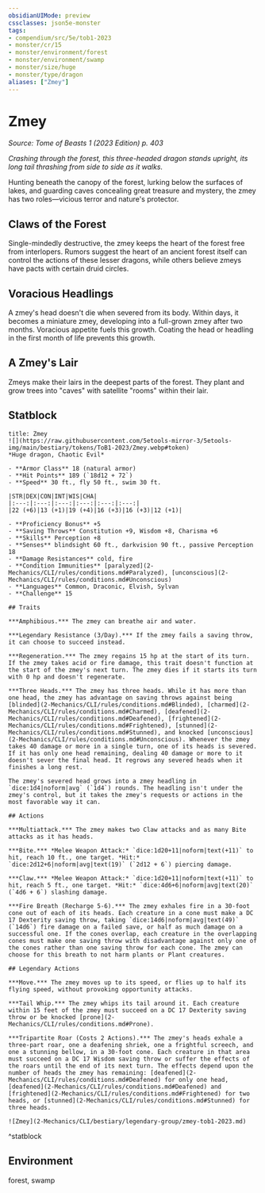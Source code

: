```yaml
---
obsidianUIMode: preview
cssclasses: json5e-monster
tags:
- compendium/src/5e/tob1-2023
- monster/cr/15
- monster/environment/forest
- monster/environment/swamp
- monster/size/huge
- monster/type/dragon
aliases: ["Zmey"]
---
```

# Zmey
*Source: Tome of Beasts 1 (2023 Edition) p. 403*  

*Crashing through the forest, this three-headed dragon stands upright, its long tail thrashing from side to side as it walks.*

Hunting beneath the canopy of the forest, lurking below the surfaces of lakes, and guarding caves concealing great treasure and mystery, the zmey has two roles—vicious terror and nature's protector.

## Claws of the Forest

Single-mindedly destructive, the zmey keeps the heart of the forest free from interlopers. Rumors suggest the heart of an ancient forest itself can control the actions of these lesser dragons, while others believe zmeys have pacts with certain druid circles.

## Voracious Headlings

A zmey's head doesn't die when severed from its body. Within days, it becomes a miniature zmey, developing into a full-grown zmey after two months. Voracious appetite fuels this growth. Coating the head or headling in the first month of life prevents this growth.

## A Zmey's Lair

Zmeys make their lairs in the deepest parts of the forest. They plant and grow trees into "caves" with satellite "rooms" within their lair.

## Statblock

```ad-statblock
title: Zmey
![](https://raw.githubusercontent.com/5etools-mirror-3/5etools-img/main/bestiary/tokens/ToB1-2023/Zmey.webp#token)
*Huge dragon, Chaotic Evil*

- **Armor Class** 18 (natural armor)
- **Hit Points** 189 (`18d12 + 72`)
- **Speed** 30 ft., fly 50 ft., swim 30 ft.

|STR|DEX|CON|INT|WIS|CHA|
|:---:|:---:|:---:|:---:|:---:|:---:|
|22 (+6)|13 (+1)|19 (+4)|16 (+3)|16 (+3)|12 (+1)|

- **Proficiency Bonus** +5
- **Saving Throws** Constitution +9, Wisdom +8, Charisma +6
- **Skills** Perception +8
- **Senses** blindsight 60 ft., darkvision 90 ft., passive Perception 18
- **Damage Resistances** cold, fire
- **Condition Immunities** [paralyzed](2-Mechanics/CLI/rules/conditions.md#Paralyzed), [unconscious](2-Mechanics/CLI/rules/conditions.md#Unconscious)
- **Languages** Common, Draconic, Elvish, Sylvan
- **Challenge** 15

## Traits

***Amphibious.*** The zmey can breathe air and water.

***Legendary Resistance (3/Day).*** If the zmey fails a saving throw, it can choose to succeed instead.

***Regeneration.*** The zmey regains 15 hp at the start of its turn. If the zmey takes acid or fire damage, this trait doesn't function at the start of the zmey's next turn. The zmey dies if it starts its turn with 0 hp and doesn't regenerate.

***Three Heads.*** The zmey has three heads. While it has more than one head, the zmey has advantage on saving throws against being [blinded](2-Mechanics/CLI/rules/conditions.md#Blinded), [charmed](2-Mechanics/CLI/rules/conditions.md#Charmed), [deafened](2-Mechanics/CLI/rules/conditions.md#Deafened), [frightened](2-Mechanics/CLI/rules/conditions.md#Frightened), [stunned](2-Mechanics/CLI/rules/conditions.md#Stunned), and knocked [unconscious](2-Mechanics/CLI/rules/conditions.md#Unconscious). Whenever the zmey takes 40 damage or more in a single turn, one of its heads is severed. If it has only one head remaining, dealing 40 damage or more to it doesn't sever the final head. It regrows any severed heads when it finishes a long rest.

The zmey's severed head grows into a zmey headling in `dice:1d4|noform|avg` (`1d4`) rounds. The headling isn't under the zmey's control, but it takes the zmey's requests or actions in the most favorable way it can.

## Actions

***Multiattack.*** The zmey makes two Claw attacks and as many Bite attacks as it has heads.

***Bite.*** *Melee Weapon Attack:* `dice:1d20+11|noform|text(+11)` to hit, reach 10 ft., one target. *Hit:* `dice:2d12+6|noform|avg|text(19)` (`2d12 + 6`) piercing damage.

***Claw.*** *Melee Weapon Attack:* `dice:1d20+11|noform|text(+11)` to hit, reach 5 ft., one target. *Hit:* `dice:4d6+6|noform|avg|text(20)` (`4d6 + 6`) slashing damage.

***Fire Breath (Recharge 5-6).*** The zmey exhales fire in a 30-foot cone out of each of its heads. Each creature in a cone must make a DC 17 Dexterity saving throw, taking `dice:14d6|noform|avg|text(49)` (`14d6`) fire damage on a failed save, or half as much damage on a successful one. If the cones overlap, each creature in the overlapping cones must make one saving throw with disadvantage against only one of the cones rather than one saving throw for each cone. The zmey can choose for this breath to not harm plants or Plant creatures.

## Legendary Actions

***Move.*** The zmey moves up to its speed, or flies up to half its flying speed, without provoking opportunity attacks.

***Tail Whip.*** The zmey whips its tail around it. Each creature within 15 feet of the zmey must succeed on a DC 17 Dexterity saving throw or be knocked [prone](2-Mechanics/CLI/rules/conditions.md#Prone).

***Tripartite Roar (Costs 2 Actions).*** The zmey's heads exhale a three‑part roar, one a deafening shriek, one a frightful screech, and one a stunning bellow, in a 30-foot cone. Each creature in that area must succeed on a DC 17 Wisdom saving throw or suffer the effects of the roars until the end of its next turn. The effects depend upon the number of heads the zmey has remaining: [deafened](2-Mechanics/CLI/rules/conditions.md#Deafened) for only one head, [deafened](2-Mechanics/CLI/rules/conditions.md#Deafened) and [frightened](2-Mechanics/CLI/rules/conditions.md#Frightened) for two heads, or [stunned](2-Mechanics/CLI/rules/conditions.md#Stunned) for three heads.

![Zmey](2-Mechanics/CLI/bestiary/legendary-group/zmey-tob1-2023.md)
```
^statblock

## Environment

forest, swamp